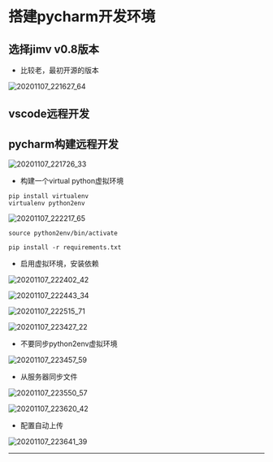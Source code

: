 # 搭建pycharm开发环境

## 选择jimv v0.8版本

* 比较老，最初开源的版本


![20201107_221627_64](image/20201107_221627_64.png)

## vscode远程开发




## pycharm构建远程开发

![20201107_221726_33](image/20201107_221726_33.png)


* 构建一个virtual python虚拟环境

```
pip install virtualenv
virtualenv python2env
```

![20201107_222217_65](image/20201107_222217_65.png)

```
source python2env/bin/activate

pip install -r requirements.txt
```

* 启用虚拟环境，安装依赖

![20201107_222402_42](image/20201107_222402_42.png)

![20201107_222443_34](image/20201107_222443_34.png)

![20201107_222515_71](image/20201107_222515_71.png)

![20201107_223427_22](image/20201107_223427_22.png)

* 不要同步python2env虚拟环境

![20201107_223457_59](image/20201107_223457_59.png)

* 从服务器同步文件

![20201107_223550_57](image/20201107_223550_57.png)

![20201107_223620_42](image/20201107_223620_42.png)

* 配置自动上传

![20201107_223641_39](image/20201107_223641_39.png)

---
